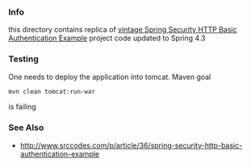 ### Info

this directory  contains replica of [vintage Spring Security HTTP Basic Authentication Example](https://github.com/srccodes/spring-security-http-basic-authentication) project code updated to Spring 4.3

### Testing 

One needs to deploy the application into tomcat. Maven goal 
```sh
mvn clean tomcat:run-war
```

is failing

### See Also
  * http://www.srccodes.com/p/article/36/spring-security-http-basic-authentication-example
